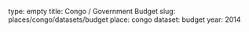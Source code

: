 type: empty
title: Congo / Government Budget
slug: places/congo/datasets/budget
place: congo
dataset: budget
year: 2014
